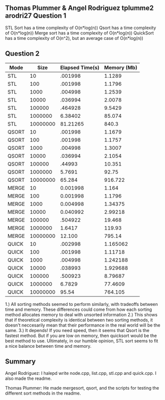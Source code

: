 Thomas Plummer & Angel Rodriguez
tplumme2         arodri27
Question 1
-----------
STL Sort has a time complexity of O(n\*log(n))
Qsort has a time complexity of O(n\*log(n))
Merge sort has a time complexity of O(n\*log(n))
QuickSort has a time complexity of O(n^2), but
an average case of O(n\*log(n))

Question 2
----------

| Mode    | Size  | Elapsed Time(s)| Memory (Mb)|
|---------|-------|---------------|---------|
| STL     | 10    | .001998       | 1.1289  |
| STL     | 100   | .001998       | 1.1796  |
| STL     | 1000  | .004998       | 1.2539  |
| STL     | 10000 | .036994       | 2.0078  |
| STL     | 100000| .464928       | 9.5429  |
| STL     | 1000000| 6.38402      | 85.074  |
| STL     | 10000000| 81.21265    | 840.3   |
| QSORT   | 10    | .001998       | 1.1679  |
| QSORT   | 100   | .001998       | 1.1757  |
| QSORT   | 1000  | .004998       | 1.3007  |
| QSORT   | 10000 | .036994       | 2.1054  |
| QSORT   | 100000| .44993        | 10.351  |
| QSORT   | 1000000| 5.7691       | 92.75   |
| QSORT   | 10000000| 65.284      | 916.722 |
| MERGE   | 10    | 0.001998      | 1.164   |
| MERGE   | 100   | 0.001998      | 1.1796  |
| MERGE   | 1000  | 0.004998      | 1.34375 |
| MERGE   | 10000 | 0.040992      | 2.99218 |
| MERGE   | 100000| .504922       | 19.468  | 
| MERGE   | 1000000| 1.6417       | 119.93  | \* Seg fault
| MERGE   | 10000000|12.100       | 795.14  | \* Seg fault
| QUICK   | 10    | .002998       | 1.165062|
| QUICK   | 100   | .001998       | 1.11718 |
| QUICK   | 1000  | .004998       | 1.242188|
| QUICK   | 10000 | .038993       | 1.929688|
| QUICK   | 100000| .500923       | 8.79687 |
| QUICK   | 1000000| 6.7829       | 77.4609 |
| QUICK   | 10000000| 95.54       | 764.105 |

1.) All sorting methods seemed to perform similarly, with tradeoffs between
time and memory. These differences could come from how each sorting method allocates
memory to deal with unsorted information
2.) This shows that if theoretical complexity is identical between two sorting methods,
it doesn't neccesarily mean that their performance in the real world will be the same. 
3.) It depends! If you need speed, then it seems that Qsort is the fastest method. But if
you are low on memory, then quicksort would be the best method to use. 
Ultimately, in our humble opinion, STL sort seems to fit a nice balance between time
and memory.  

Summary
-------
Angel Rodriguez: I halepd write node.cpp, list.cpp, stl.cpp and quick.cpp. I also made
the readme. 

Thomas Plummer: He made mergesort, qsort, and the scripts for testing the different
sort methods in the readme. 

